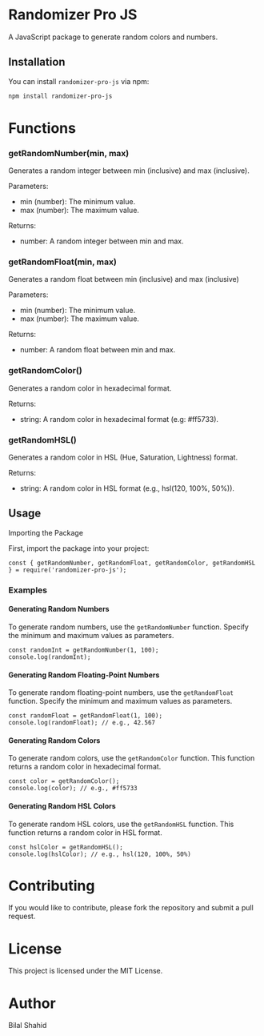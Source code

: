 # Randomizer Pro JS

A JavaScript package to generate random colors and numbers.

## Installation

You can install `randomizer-pro-js` via npm:

```bash
npm install randomizer-pro-js
```

# Functions
### getRandomNumber(min, max)
Generates a random integer between min (inclusive) and max (inclusive).

Parameters:
* min (number): The minimum value.
* max (number): The maximum value.

Returns:
* number: A random integer between min and max.

### getRandomFloat(min, max)

Generates a random float between min (inclusive) and max (inclusive)

Parameters:

* min (number): The minimum value.
* max (number): The maximum value.

Returns:

* number: A random float between min and max.


### getRandomColor()

Generates a random color in hexadecimal format.

Returns:

* string: A random color in hexadecimal format (e.g: #ff5733).

### getRandomHSL()

Generates a random color in HSL (Hue, Saturation, Lightness) format.

Returns:

* string: A random color in HSL format (e.g., hsl(120, 100%, 50%)).


## Usage
Importing the Package

First, import the package into your project:

```
const { getRandomNumber, getRandomFloat, getRandomColor, getRandomHSL } = require('randomizer-pro-js');
```


### Examples

#### Generating Random Numbers

To generate random numbers, use the `getRandomNumber` function. Specify the minimum and maximum values as parameters.


```
const randomInt = getRandomNumber(1, 100);
console.log(randomInt);
```

#### Generating Random Floating-Point Numbers

To generate random floating-point numbers, use the `getRandomFloat` function. Specify the minimum and maximum values as parameters.

```
const randomFloat = getRandomFloat(1, 100);
console.log(randomFloat); // e.g., 42.567
```

#### Generating Random Colors

To generate random colors, use the `getRandomColor` function. This function returns a random color in hexadecimal format.

```
const color = getRandomColor();
console.log(color); // e.g., #ff5733
```

#### Generating Random HSL Colors

To generate random HSL colors, use the `getRandomHSL` function. This function returns a random color in HSL format.

```
const hslColor = getRandomHSL();
console.log(hslColor); // e.g., hsl(120, 100%, 50%)
```


# Contributing

If you would like to contribute, please fork the repository and submit a pull request.

# License

This project is licensed under the MIT License.

# Author

Bilal Shahid


